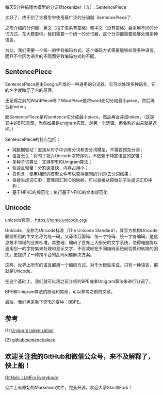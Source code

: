 每天5分钟搞懂大模型的分词器tokenizer（五）：SentencePiece

太好了，终于到了大模型中使用最广泛的分词器: SentencePiece了.

之前介绍的分词器，英文（拉丁语系有空格）和中文（没有空格）会采用不同的分词方式，在大模型中，我们需要一个统一的分词器，这个分词器需要能够处理多种语言。

为此，我们需要一个统一的字符编码方式，这个编码方式需要能够处理多种语言，而且不会因为语言的不同而导致编码方式的不同。

## SentencePiece

SentencePiece是由Google开发的一种通用的分词器，它可以处理多种语言，它的名字就暗示了它的原理。

还记得之前的WordPiece吗？WordPiece是将word先切分成最小piece，然后再合新token。

而SentencePiece是将sentence切分成最小piece，然后再合并成token，（这是其中的BPE实现，当然如果是unigram实现，是另一个逻辑。但名称的由来就是这样。）

SentencePiece的特点包括：

- 纯数据驱动：直接从句子中训练分词和去分词模型，不需要预先分词；
- 语言无关：将句子视为Unicode字符序列，不依赖于特定语言的逻辑；
- 多种子词算法：支持BPE和Unigram算法；
- 快速且轻量：分割速度快，内存占用小；
- 自包含：使用相同的模型文件可以获得相同的分词/去分词结果；
- 直接生成词汇ID：管理词汇到ID的映射，可以直接从原始句子生成词汇ID序列；
- 基于NFKC的规范化：执行基于NFKC的文本规范化

## Unicode

unicode官网： https://home.unicode.org/

Unicode，全称为Unicode标准（The Unicode Standard），其官方机构Unicode联盟所用的中文名称为统一码，又译作万国码、统一字符码、统一字符编码，是信息技术领域的业界标准，其整理、编码了世界上大部分的文字系统，使得电脑能以通用划一的字符集来处理和显示文字，不但减轻在不同编码系统间切换和转换的困扰，更提供了一种跨平台的乱码问题解决方案。

这样，世界上所有的语言都用一个编码方式，对于大模型来说，只有一种语言，那就是Unicode。

在这个基础上，我们就可以用之前介绍的BPE或者Unigram算法来进行分词了。

BPE和Unigram算法的原理和实现，可以参考之前的文章。

最后，我们再来看下BPE的变种：BBPE。

## 参考

[1] [Unigram tokenization](https://huggingface.co/learn/nlp-course/en/chapter6/7?fw=pt)

[2] [github:sentencepiece](https://github.com/google/sentencepiece)

## 欢迎关注我的GitHub和微信公众号，来不及解释了，快上船！

[GitHub: LLMForEverybody](https://github.com/luhengshiwo/LLMForEverybody)

仓库上有原始的Markdown文件，完全开源，欢迎大家Star和Fork！